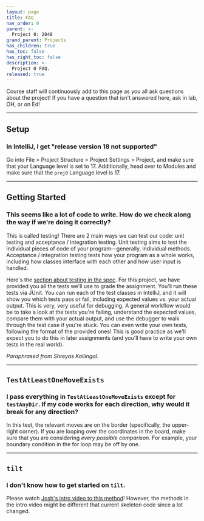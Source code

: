 ```yaml
---
layout: page
title: FAQ
nav_order: 0
parent: >-
  Project 0: 2048
grand_parent: Projects
has_children: true
has_toc: false
has_right_toc: false
description: >-
  Project 0 FAQ.
released: true
---
```


Course staff will continuously add to this page as you all ask questions about the project! If you have a question that
isn't answered here, ask in lab, OH, or on Ed!

---

## Setup

### In IntelliJ, I get "release version 18 not supported"

Go into File > Project Structure > Project Settings > Project, and make sure that your Language level is set to 17.
Additionally, head over to Modules and make sure that the `proj0` Language level is 17.

---

## Getting Started

### This seems like a lot of code to write. How do we check along the way if we're doing it correctly?

This is called testing! There are 2 main ways we can test our code: unit testing and acceptance / integration testing.
Unit testing aims to test the individual pieces of code of your program—generally, individual methods. Acceptance /
integration testing tests how your program as a whole works, including how classes interface with each other and how
user input is handled.

Here's the [section about testing in the spec](index.md#testing). For this project, we have provided you all the tests
we'll use to grade the assignment. You'll run these tests via JUnit. You can run each of the test classes in IntelliJ,
and it will show you which tests pass or fail, including expected values vs. your actual output. This is very, very
useful for debugging. A general workflow would be to take a look at the tests you're failing, understand the expected
values, compare them with your actual output, and use the debugger to walk through the test case if you're stuck. You
can even write your own tests, following the format of the provided ones! This is good practice as we'll expect you to
do this in later assignments (and you'll have to write your own tests in the real world). 

<cite>Paraphrased from Shreyas Kallingal.</cite>

---

## `TestAtLeastOneMoveExists`

### I pass everything in `TestAtLeastOneMoveExists` except for `testAnyDir`. If my code works for each direction, why would it break for any direction?

In this test, the relevant moves are on the border (specifically, the upper-right corner). If you are looping over the
coordinates in the board, make sure that you are considering _every possible comparison_. For example, your boundary
condition in the for loop may be off by one.

---

## `tilt`

### I don't know how to get started on `tilt`.

Please watch [Josh's intro video to this method](https://youtu.be/abFbbK1QY2k)! However, the methods in the intro video might be different that current skeleton code since a lot changed.



